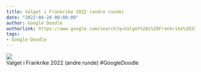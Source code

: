 ```yaml
---
title: Valget i Frankrike 2022 (andre runde)
date: "2022-04-24 00:00:00"
author: Google Doodle
authorlink: https://www.google.com/search?q=Valget%20i%20Frankrike%202022%20(andre%20runde)
tags:
- Google-Doodle
---
```

<img src="https://www.google.com/logos/doodles/2022/france-elections-2022-second-round-6753651837109394.2-l.png" referrerpolicy="no-referrer"><br>Valget i Frankrike 2022 (andre runde) #GoogleDoodle